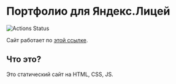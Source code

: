 # Портфолио для Яндекс.Лицей

![Actions Status](.github/workflows/validate.yml/badge.svg)

Сайт работает по [этой ссылке](https://masynchin.github.io/portfolio).

## Что это?

Это статический сайт на HTML, CSS, JS.
